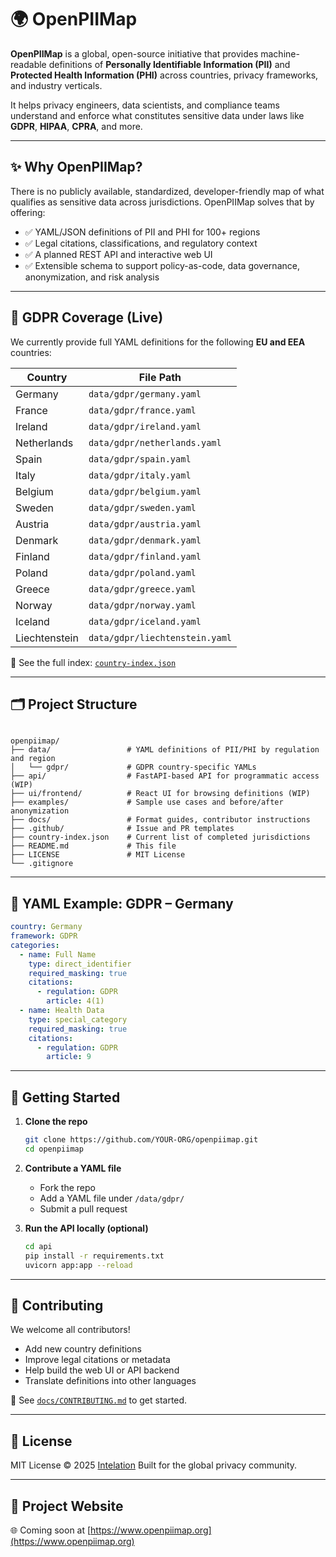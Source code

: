 # 🌍 OpenPIIMap

**OpenPIIMap** is a global, open-source initiative that provides machine-readable definitions of **Personally Identifiable Information (PII)** and **Protected Health Information (PHI)** across countries, privacy frameworks, and industry verticals.

It helps privacy engineers, data scientists, and compliance teams understand and enforce what constitutes sensitive data under laws like **GDPR**, **HIPAA**, **CPRA**, and more.

---

## ✨ Why OpenPIIMap?

There is no publicly available, standardized, developer-friendly map of what qualifies as sensitive data across jurisdictions. OpenPIIMap solves that by offering:

- ✅ YAML/JSON definitions of PII and PHI for 100+ regions
- ✅ Legal citations, classifications, and regulatory context
- ✅ A planned REST API and interactive web UI
- ✅ Extensible schema to support policy-as-code, data governance, anonymization, and risk analysis

---

## 🧭 GDPR Coverage (Live)

We currently provide full YAML definitions for the following **EU and EEA** countries:

| Country          | File Path                              |
|------------------|------------------------------------------|
| Germany          | `data/gdpr/germany.yaml`                |
| France           | `data/gdpr/france.yaml`                 |
| Ireland          | `data/gdpr/ireland.yaml`                |
| Netherlands      | `data/gdpr/netherlands.yaml`            |
| Spain            | `data/gdpr/spain.yaml`                  |
| Italy            | `data/gdpr/italy.yaml`                  |
| Belgium          | `data/gdpr/belgium.yaml`                |
| Sweden           | `data/gdpr/sweden.yaml`                 |
| Austria          | `data/gdpr/austria.yaml`                |
| Denmark          | `data/gdpr/denmark.yaml`                |
| Finland          | `data/gdpr/finland.yaml`                |
| Poland           | `data/gdpr/poland.yaml`                 |
| Greece           | `data/gdpr/greece.yaml`                 |
| Norway           | `data/gdpr/norway.yaml`                 |
| Iceland          | `data/gdpr/iceland.yaml`                |
| Liechtenstein    | `data/gdpr/liechtenstein.yaml`          |

📁 See the full index: [`country-index.json`](./country-index.json)

---

## 🗂 Project Structure

```

openpiimap/
├── data/                 # YAML definitions of PII/PHI by regulation and region
│   └── gdpr/             # GDPR country-specific YAMLs
├── api/                  # FastAPI-based API for programmatic access (WIP)
├── ui/frontend/          # React UI for browsing definitions (WIP)
├── examples/             # Sample use cases and before/after anonymization
├── docs/                 # Format guides, contributor instructions
├── .github/              # Issue and PR templates
├── country-index.json    # Current list of completed jurisdictions
├── README.md             # This file
├── LICENSE               # MIT License
└── .gitignore

````

---

## 📘 YAML Example: GDPR – Germany

```yaml
country: Germany
framework: GDPR
categories:
  - name: Full Name
    type: direct_identifier
    required_masking: true
    citations:
      - regulation: GDPR
        article: 4(1)
  - name: Health Data
    type: special_category
    required_masking: true
    citations:
      - regulation: GDPR
        article: 9
````

---

## 🚀 Getting Started

1. **Clone the repo**

   ```bash
   git clone https://github.com/YOUR-ORG/openpiimap.git
   cd openpiimap
   ```

2. **Contribute a YAML file**

   * Fork the repo
   * Add a YAML file under `/data/gdpr/`
   * Submit a pull request

3. **Run the API locally (optional)**

   ```bash
   cd api
   pip install -r requirements.txt
   uvicorn app:app --reload
   ```

---

## 🤝 Contributing

We welcome all contributors!

* Add new country definitions
* Improve legal citations or metadata
* Help build the web UI or API backend
* Translate definitions into other languages

📄 See [`docs/CONTRIBUTING.md`](docs/CONTRIBUTING.md) to get started.

---

## 📄 License

MIT License © 2025 [Intelation](https://www.intelation.com)
Built for the global privacy community.

---

## 🔗 Project Website

🌐 Coming soon at [https://www.openpiimap.org](https://www.openpiimap.org)

